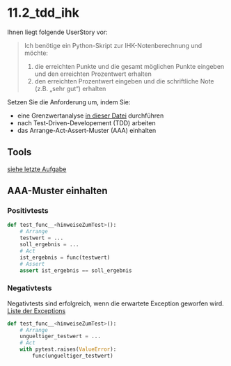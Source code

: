 # 11.2_tdd_ihk
Ihnen liegt folgende UserStory vor:
>Ich benötige ein Python-Skript  zur IHK-Notenberechnung und möchte:
>1. die erreichten Punkte und die gesamt möglichen Punkte eingeben und den erreichten Prozentwert erhalten
>2. den erreichten Prozentwert eingeben und die schriftliche Note (z.B. „sehr gut“) erhalten

Setzen Sie die Anforderung um, indem Sie: 
- eine Grenzwertanalyse [in dieser Datei](Grenzwertanalyse.md) durchführen 
- nach Test-Driven-Developement (TDD) arbeiten
- das Arrange-Act-Assert-Muster (AAA) einhalten

## Tools
[siehe letzte Aufgabe](https://github.com/gsoTH/11.2-erste-Schritte)
## AAA-Muster einhalten
### Positivtests
```python
def test_func__<hinweiseZumTest>():
    # Arrange
    testwert = ...
    soll_ergebnis = ...
    # Act
    ist_ergebnis = func(testwert)
    # Assert
    assert ist_ergebnis == soll_ergebnis
```
### Negativtests
Negativtests sind erfolgreich, wenn die erwartete Exception geworfen wird. [Liste der Exceptions](https://docs.python.org/3/library/exceptions.html#exception-hierarchy)
```python
def test_func__<hinweiseZumTest>():
    # Arrange
    ungueltiger_testwert = ...
    # Act
    with pytest.raises(ValueError):
        func(ungueltiger_testwert)
```
